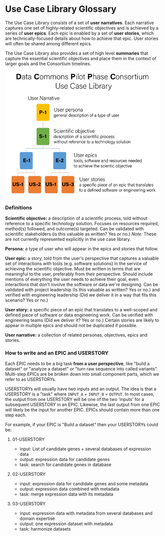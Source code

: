 # Use Case Library Glossary

The Use Case Library consists of a set of **user narratives**. Each
narrative captures one set of highly-related scientific objectives and
is achieved by a series of **user epics**. Each epic is enabled by a
set of **user stories**, which are technically-focused details about
how to achieve that epic.  User stories will often be shared among
different epics.

The Use Case Library also provides a set of high level **summaries** that
capture the essential scientific objectives and place them in the context
of larger goals and the Consortium timelines.

![Use case library glossary image](images/glossary.png)

### Definitions

**Scientific objective:** a description of a scientific process, told
without reference to a specific technology solution. Focuses on
resources required, method(s) followed, and outcome(s) targeted. Can
be validated with scientific stakeholders (is this valuable as
written? Yes or no.)  *Note:* These are not currently represented
explicitly in the use case library.

**Persona:** a type of user who will appear in the epics and stories that follow.

**User epic:** a story, told from the user's perspective that captures a
valuable set of interactions with tools (e.g. software solutions) in
the service of achieving the scientific objective. Must be written in
terms that are meaningful to the user, preferably from their
perspective. Should include mentions of everything the user needs to
achieve their goal, even interactions that don't involve the software
or data we're designing. Can be validated with project leadership (Is
this valuable as written? Yes or no.) and verified with engineering
leadership (Did we deliver it in a way that fits this scenario? Yes or
no.)

**User story:** a specific piece of an epic that translates to a
well-scoped and defined piece of software or data engineering
work. Can be verified with engineering teams (Did we deliver it? Yes
or no.) Certain stories are likely to appear in multiple epics and
should not be duplicated if possible.

**User narrative:** a collection of related personas, objectives, epics and stories.

### How to write and an EPIC and USERSTORY

Each EPIC needs to be a big task **from a user perspective**, like "build a dataset" or "analyze a dataset" or "turn raw sequence into called variants". Multi-step EPICs are be broken down into small component parts, which we refer to as USERSTORYs. 

USERSTORYs will usually have two inputs and an output. The idea is that a USERSTORY is a "task" where `INPUT_A` + `INPUT_B` = `OUTPUT`. In most cases, the output from one USERSTORY will be one of the two 'inputs' for a subsequent USERSTORY in an EPIC. Likewise, the last output from one EPIC will likely be the input for another EPIC. EPICs should contain more than one step each. 

For example, if your EPIC is "Build a dataset" then your USERSTORYs could be:

1. 01-USERSTORY
	- input: List of candidate genes + several databases of expression data
	- output: expression data for candidate genes
	- task: search for candidate genes in database

2. 02-USERSTORY
	- input: expression data for candidate genes and some metadata
	- output: expression data combined with metadata
	- task: merge expression data with its metadata

3. 03-USERSTORY
	- input: expression data with metadata from several databases and domain expertise
	- output: one expression dataset with metadata
	- task: harmonize datasets 
